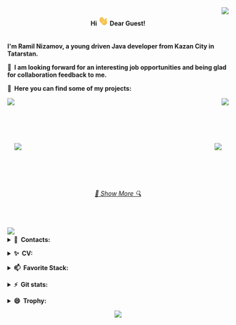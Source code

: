 <img align="right" src="https://visitor-badge.glitch.me/badge?page_id=gityanizamovramil.gityanizamovramil">
<h4 align="center"> 
Hi <img src="./assets/Hi.gif" height="22"/> Dear Guest!
</h4>
<br/>
<b>I'm Ramil Nizamov, a young driven Java developer from Kazan City in Tatarstan.</b>
<p></p>
<b>🔭 &nbsp;I am looking forward for an interesting job opportunities and  being glad for collaboration feedback to me.</b>

<b>🌱 &nbsp;Here you can find some of my projects:</b>
<br/>
<div width="100%" align="center">
  <a align="left" href="https://github.com/gityanizamovramil/java-explore-with-me" title="Explore With Me">
    <img align="left" height="115" src="https://github-readme-stats.vercel.app/api/pin/?username=gityanizamovramil&repo=java-explore-with-me&theme=react&border_color=61dafb&border_radius=10"></a>
  <a align="right" href="https://github.com/gityanizamovramil/java-shareit" title="Share It">
    <img align="right" height="115" src="https://github-readme-stats.vercel.app/api/pin/?username=gityanizamovramil&repo=java-shareit&theme=react&border_color=61dafb&border_radius=10"></a>
</div>
<br/><br/><br/><br/><br/><br/>
<div width="100%" align="center">
  <a align="left" href="https://github.com/gityanizamovramil/java-filmorate" title="FilmoRate">
    <img align="left" height="115" src="https://github-readme-stats.vercel.app/api/pin/?username=gityanizamovramil&repo=java-filmorate&theme=react&border_color=61dafb&border_radius=10"></a>
  <a align="right" href="https://github.com/gityanizamovramil/java-tasktracker" title="TaskTracker">
    <img align="right" height="115" src="https://github-readme-stats.vercel.app/api/pin/?username=gityanizamovramil&repo=java-tasktracker&theme=react&border_color=61dafb&border_radius=10"></a>
</div>
<br><br><br><br><br>
<h6 align="center">
  <a href="https://github.com/gityanizamovramil?tab=repositories" title="Show Repositories">🔎 Show More 🔍</a>
</h6>
<br/>
</details>

<p></p>
<a href="https://git.io/typing-svg">
    <img src="https://readme-typing-svg.herokuapp.com/?lines=OVERVIEW:&center=false&size=16" >
</a>
<details><summary><b> 💬 &nbsp;Contacts:</b></summary>
>&nbsp;You can reach me by.
<br/>
  <a href="https://t.me/Ramil_FN" title="@Ramil_FN" target="_blank"> 
     <img src="./assets/telegram-icon.svg" alt="Telegram" height="40"/> 
  </a>
</details>
<p></p>
<details><summary><b> ✨ &nbsp;CV:</b></summary>
>&nbsp;You can find my profile on Habr Career by.
<br/>
  <a href="https://career.habr.com/yanizamovramil" title="Ramil Nizamov Profile" target="_blank"> 
    <img src="./assets/habrCareerRound.png" alt="Habr Career" height="40"/> 
  </a>
</details>
<p></p>
<details><summary><b> 📫 &nbsp;Favorite Stack:</b></summary>
>&nbsp;Tools, languages, and other things that I like to work with.
<table>
  <tr>
    <td align="center" width="96">
    <a href="https://www.docker.com/" title="Docker" target="_blank"> 
        <img src="./assets/docker-original-wordmark.svg" alt="Docker" width="40" height="40"/>
    </a>
    </td>    
    <td align="center" width="96">
    <a href="https://git-scm.com/" title="Git" target="_blank"> 
        <img src="./assets/git-scm-icon.svg" alt="Git" width="40" height="40"/>
    </a>
    </td>
    <td align="center" width="96">
        <a href="https://github.com/" title="GitHub" target="_blank"> 
            <img src="./assets/github-mark.svg" alt="GitHub" width="40" height="40"/>
    </a>
    </td>
    <td align="center" width="96">
    <a href="https://h2database.com/html/main.html" title="H2 Database" target="_blank"> 
        <img src="./assets/h2-logo-2.png" alt="H2 Database" height="40"/>
    </a>
    </td>
    <td align="center" width="96">
    <a href="https://hibernate.org/" title="Hibernate ORM" target="_blank"> 
        <img src="./assets/hibernate-ar21.svg" alt="Hibernate ORM" height="40"/>
    </a>
    </td>
    <td align="center" width="96">
    <a href="https://www.oracle.com/cis/java/" title="Java" target="_blank"> 
        <img src="./assets/java-vertical.svg" alt="Java" height="40"/>
    </a>
    </td>
    <td align="center" width="96">
    <a href="https://junit.org/junit5/" title="JUnit 5" target="_blank"> 
        <img src="./assets/JUnit_5_Banner.png" alt="JUnit 5" width="60"/>
    </a>
    </td>
 </tr>
  <tr>
    <td align="center" width="96">
        <a href="https://projectlombok.org/" title="Lombok" target="_blank"> 
            <img src="./assets/lombok.png" alt="Lombok" width="40"/>
    </a>
    </td>
    <td align="center" width="96">
        <a href="https://maven.apache.org/" title="Maven" target="_blank"> 
            <img src="./assets/maven.svg" alt="Maven" width="40"/>
    </a>
    </td>
    <td align="center" width="96">
    <a href="https://site.mockito.org/" title="Mockito" target="_blank"> 
        <img src="./assets/mockito-logo_25-03_hd.svg" alt="Mockito" height="40"/>
    </a>
    </td>
    <td align="center" width="96">
    <a href="https://www.postgresql.org" title="PostgreSQL" target="_blank"> 
        <img src="./assets/postgresql-original-wordmark.svg" alt="Postgresql" width="40" height="40"/>
    </a>
    </td>
    <td align="center" width="96">
    <a href="https://postman.com" title="Postman" target="_blank"> 
        <img src="./assets/getpostman-icon.svg" alt="Postman" width="40" height="40"/>
    </a>
    </td>
    <td align="center" width="96">
    <a href="https://www.slf4j.org/" title="SLF4J" target="_blank"> 
        <img src="./assets/SLF4J_72dpi.png" alt="SLF4J" width="60"/>
    </a>
    </td>
    <td align="center" width="96">
    <a href="https://spring.io/" title="Spring Framework" target="_blank"> 
        <img src="./assets/spring-original-wordmark.svg" alt="Spring Framework" height="40"/>
    </a>
    </td>
  </tr>
</table>
</details>
<p></p>

<p></p>
<details><summary><b> ⚡ &nbsp;Git stats:</b></summary>
>&nbsp;Here are some git statistics on my development activities:

![summary card](https://github-profile-summary-cards.vercel.app/api/cards/profile-details?username=gityanizamovramil&theme=solarized_dark)

</details>
<p></p>
<details><summary><b> 😄 &nbsp;Trophy:</b></summary>
>&nbsp;Look at these sweet Trophies:

[![trophy](https://github-profile-trophy.vercel.app/?username=gityanizamovramil&theme=flat&title=Repositories,Commit,PullRequest)](https://github.com/ryo-ma/github-profile-trophy)

</details>

<p align="center">
  <img src="https://capsule-render.vercel.app/api?type=waving&color=gradient&height=60&section=footer"/>
</p>

<!--
**gityanizamovramil/gityanizamovramil** is a  _special_  repository because its `README.md` (this file) appears on your GitHub profile.

Here are some ideas to get you started:

-  I’m currently working on ...
-  I’m currently learning ...
-  I’m looking to collaborate on ...
- 🤔 I’m looking for help with ...
-  👯 Ask me about ...
-  How to reach me: ...
-  Pronouns: ...
-  Fun fact: ...
-->
